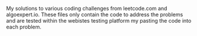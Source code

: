 My solutions to various coding challenges from leetcode.com and algoexpert.io. These files only contain the code to address the problems and are tested within the webistes testing platform my pasting the code into each problem.
